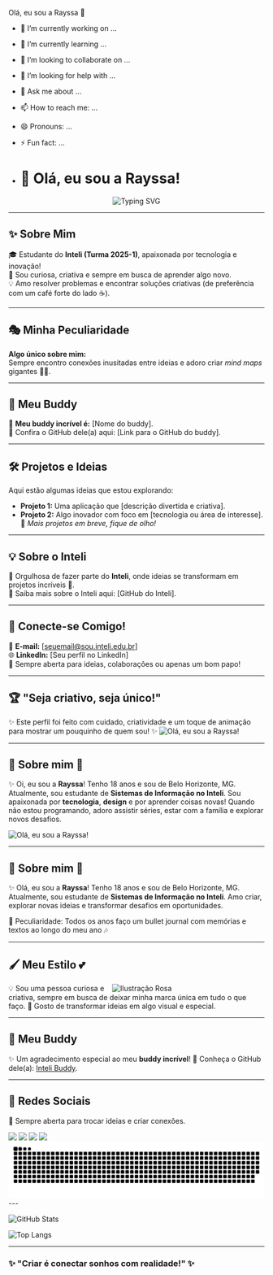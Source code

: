 Olá, eu sou a Rayssa 👋

- 🔭 I’m currently working on ...
- 🌱 I’m currently learning ...
- 👯 I’m looking to collaborate on ...
- 🤔 I’m looking for help with ...
- 💬 Ask me about ...
- 📫 How to reach me: ...
- 😄 Pronouns: ...
- ⚡ Fun fact: ...

- # 👋 Olá, eu sou a Rayssa!  
<p align="center">
  <img src="https://readme-typing-svg.demolab.com?font=Fira+Code&size=22&pause=1000&color=F79824&center=true&width=435&lines=Bem-vindo(a)+ao+meu+GitHub!+%F0%9F%8C%9F;Eu+sou+a+Rayssa+%F0%9F%98%8A;Vamos+inovar+juntos%3F+%F0%9F%9A%80" alt="Typing SVG" />
</p>

---

## ✨ Sobre Mim
🎓 Estudante do **Inteli (Turma 2025-1)**, apaixonada por tecnologia e inovação!  
🌟 Sou curiosa, criativa e sempre em busca de aprender algo novo.  
💡 Amo resolver problemas e encontrar soluções criativas (de preferência com um café forte do lado ☕️).  

---

## 🎭 Minha Peculiaridade
**Algo único sobre mim:**  
Sempre encontro conexões inusitadas entre ideias e adoro criar *mind maps* gigantes 🧠✨.  

---

## 🤝 Meu Buddy
🌟 **Meu buddy incrível é:** [Nome do buddy].  
🔗 Confira o GitHub dele(a) aqui: [Link para o GitHub do buddy].  

---

## 🛠️ Projetos e Ideias
Aqui estão algumas ideias que estou explorando:  
- **Projeto 1:** Uma aplicação que [descrição divertida e criativa].  
- **Projeto 2:** Algo inovador com foco em [tecnologia ou área de interesse].  
🎉 *Mais projetos em breve, fique de olho!*  

---

## 💡 Sobre o Inteli
📍 Orgulhosa de fazer parte do **Inteli**, onde ideias se transformam em projetos incríveis 🚀.  
🔗 Saiba mais sobre o Inteli aqui: [GitHub do Inteli].

---

## 🎨 Conecte-se Comigo!
📧 **E-mail:** [seuemail@sou.inteli.edu.br]  
🌐 **LinkedIn:** [Seu perfil no LinkedIn]  
💬 Sempre aberta para ideias, colaborações ou apenas um bom papo!  

---

## 🏆 "Seja criativo, seja único!"
✨ Este perfil foi feito com cuidado, criatividade e um toque de animação para mostrar um pouquinho de quem sou! ✨
![Olá, eu sou a Rayssa!](https://readme-typing-svg.herokuapp.com?color=FF69B4&size=30&lines=Seja+bem-vindo+ao+meu+perfil!+%F0%9F%91%8B;Estudante+de+Ci%C3%AAncias+da+Computa%C3%A7%C3%A3o+%E2%9C%A8;Apaixonada+por+tecnologia+e+inova%C3%A7%C3%A3o!)

---

## 🌸 Sobre mim 🌸

✨ Oi, eu sou a **Rayssa**! Tenho 18 anos e sou de Belo Horizonte, MG. Atualmente, sou estudante de **Sistemas de Informação no Inteli**. Sou apaixonada por **tecnologia**, **design** e por aprender coisas novas! Quando não estou programando, adoro assistir séries, estar com a família e explorar novos desafios. 



![Olá, eu sou a Rayssa!](https://readme-typing-svg.herokuapp.com?color=FF69B4&size=30&center=true&vCenter=true&lines=Olá%2C+eu+sou+a+Rayssa!+%F0%9F%91%8B;Bem-vindo(a)+ao+meu+GitHub!+%E2%9C%A8)

---

## 🌸 Sobre mim 🌸

✨ Olá, eu sou a **Rayssa**! Tenho 18 anos e sou de Belo Horizonte, MG. Atualmente, sou estudante de **Sistemas de Informação no Inteli**. Amo criar, explorar novas ideias e transformar desafios em oportunidades.

💖 Peculiaridade: Todos os anos faço um bullet journal com memórias e textos ao longo do meu ano 🎶

---

## 🖌️ Meu Estilo 💕

<img src="https://i.pinimg.com/originals/6a/8e/82/6a8e82b8dd8be8e765646bdefa8071cd.jpg" alt="Ilustração Rosa" width="300" align="right">

💡 Sou uma pessoa curiosa e criativa, sempre em busca de deixar minha marca única em tudo o que faço.
🌈 Gosto de transformar ideias em algo visual e especial.

---

## 🤝 Meu Buddy

✨ Um agradecimento especial ao meu **buddy incrível**! 
🔗 Conheça o GitHub dele(a): [Inteli Buddy](https://github.com).

---

## 🌟 Redes Sociais 
🎨 Sempre aberta para trocar ideias e criar conexões.
<div> 
  <a href="www.linkedin.com/in/rayssaxq" target="_blank"><img src="https://img.shields.io/badge/-LinkedIn-%230077B5?style=for-the-badge&logo=linkedin&logoColor=white" target="_blank"></a> 
  <a href="https://souinteli.slack.com/team/U087USAPJBD" target="_blank"><img src="https://img.shields.io/badge/Slack-4A154B?style=for-the-badge&logo=slack&logoColor=white" target="_blank"></a>
  <a href="https://www.instagram.com/rayssaxq?igsh=ZHd0cGJjOHd3aGk2&utm_source=qr" target="_blank"><img src="https://img.shields.io/badge/-Instagram-%23E4405F?style=for-the-badge&logo=instagram&logoColor=white" target="_blank"></a>
  <a href = "rayssa.silva@sou.inteli.br"><img src="https://img.shields.io/badge/-Gmail-%23333?style=for-the-badge&logo=gmail&logoColor=white" target="_blank"></a>
  
</div>

<picture>
  <source media="(prefers-color-scheme: dark)" srcset="https://raw.githubusercontent.com/rayssaxq/rayssaxq/output/github-contribution-grid-snake-dark.svg">
  <source media="(prefers-color-scheme: light)" srcset="https://raw.githubusercontent.com/rayssaxq/rayssaxq/output/github-contribution-grid-snake.svg">
  <img alt="github contribution grid snake animation" src="https://raw.githubusercontent.com/rayssaxq/rayssaxq/output/github-contribution-grid-snake.svg">
</picture>
---

![GitHub Stats](https://github-readme-stats.vercel.app/api?username=seu-usuario&show_icons=true&theme=radical)

![Top Langs](https://github-readme-stats.vercel.app/api/top-langs/?username=seu-usuario&layout=compact&theme=radical)

---

### ✨ "Criar é conectar sonhos com realidade!" ✨

